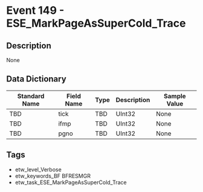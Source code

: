 # Event 149 - ESE_MarkPageAsSuperCold_Trace

## Description
None

## Data Dictionary
|Standard Name|Field Name|Type|Description|Sample Value|
|---|---|---|---|---|
|TBD|tick|TBD|UInt32|None|None|
|TBD|ifmp|TBD|UInt32|None|None|
|TBD|pgno|TBD|UInt32|None|None|

## Tags
* etw_level_Verbose
* etw_keywords_BF BFRESMGR
* etw_task_ESE_MarkPageAsSuperCold_Trace